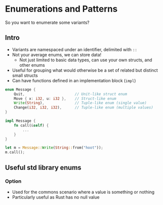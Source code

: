 # Enumerations and Patterns

So you want to enumerate some variants?

## Intro

* Variants are namespaced under an identifier, delimited with `::`
* Not your average enums, we can store data!
    * Not just limited to basic data types, can use your own structs, and other enums
* Useful for grouping what would otherwise be a set of related but distinct small structs
* Can have functions defined in an implementation block (`impl`)
 
```rust
enum Message {
    Quit,                       // Unit-like struct enum
    Move { x: i32, u: i32 },    // Struct-like enum
    Write(String),              // Tuple-like enum (single value)
    Change(i32, i32, i32),      // Tuple-like enum (multiple values)
}

impl Message {
    fn call(&self) {
        ...
    }
}

let m = Message::Write(String::from("hoot"));
m.call();
```

## Useful std library enums

### Option

* Used for the commons scenario where a value is something or nothing
* Particularly useful as Rust has no null value
